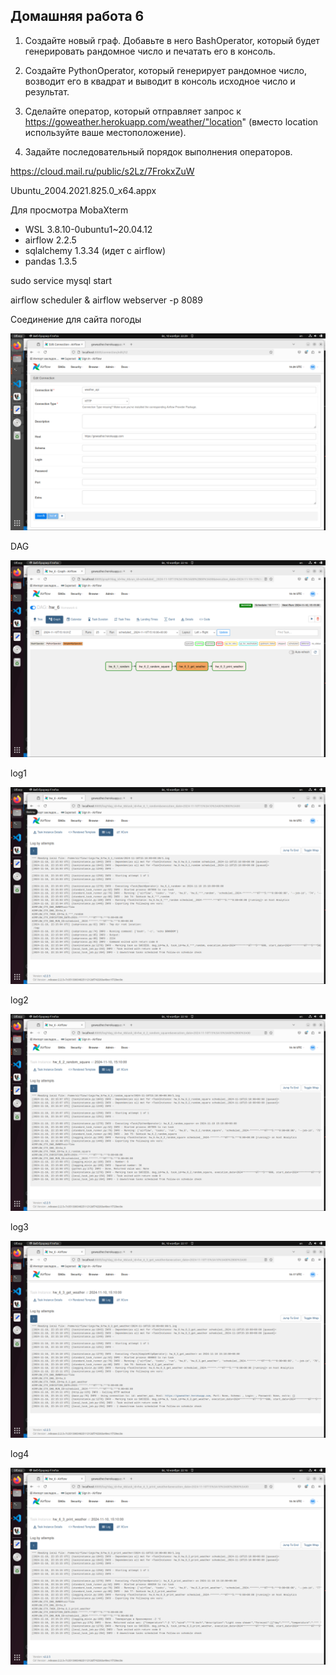 ## Домашняя работа 6

1. Создайте новый граф. Добавьте в него BashOperator, который будет генерировать рандомное число и печатать его в
консоль.

2. Создайте PythonOperator, который генерирует рандомное число, возводит его в квадрат и выводит в консоль исходное число и результат.

3. Сделайте оператор, который отправляет запрос к https://goweather.herokuapp.com/weather/"location" (вместо location используйте ваше местоположение).

4. Задайте последовательный порядок выполнения операторов.


https://cloud.mail.ru/public/s2Lz/7FrokxZuW

Ubuntu_2004.2021.825.0_x64.appx

Для просмотра MobaXterm

- WSL 3.8.10-0ubuntu1~20.04.12
- airflow 2.2.5
- sqlalchemy 1.3.34 (идет с airflow)
- pandas 1.3.5

sudo service mysql start

airflow scheduler & airflow webserver -p 8089

Соединение для сайта погоды

![API](weather_api.png)

DAG

![DAG](dag.png)

log1

![log1](log1.png)

log2

![log1](log2.png)

log3

![log1](log3.png)

log4

![log1](log4.png)